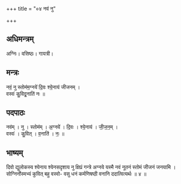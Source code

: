 +++
title = "०४ नवं नु"

+++
## अधिमन्त्रम्
अग्निः। वसिष्ठः। गायत्री।

## मन्त्रः
नवं॒ नु स्तोम॑म॒ग्नये॑ दि॒वः श्ये॒नाय॑ जीजनम् ।  
वस्वः॑ कु॒विद्व॒नाति॑ नः ॥

## पदपाठः
नव॑म् । नु । स्तोम॑म् । अ॒ग्नये॑ । दि॒वः । श्ये॒नाय॑ । जी॒ज॒न॒म् ।  
वस्वः॑ । कु॒वित् । व॒नाति॑ । नः॒ ॥

## भाष्यम्
दिवो द्युलोकस्य श्येनाय श्येनसदृशाय नु क्षिप्रं गन्त्रे अग्नये यस्मै नवं नूतनं स्तोमं जीजनं जनयामि । सोग्निर्नोस्मभ्यं कुवित् बहु वस्वो- वसु धनं कर्मणिषष्ठी वनानि ददात्वित्यर्थः ॥ ४ ॥